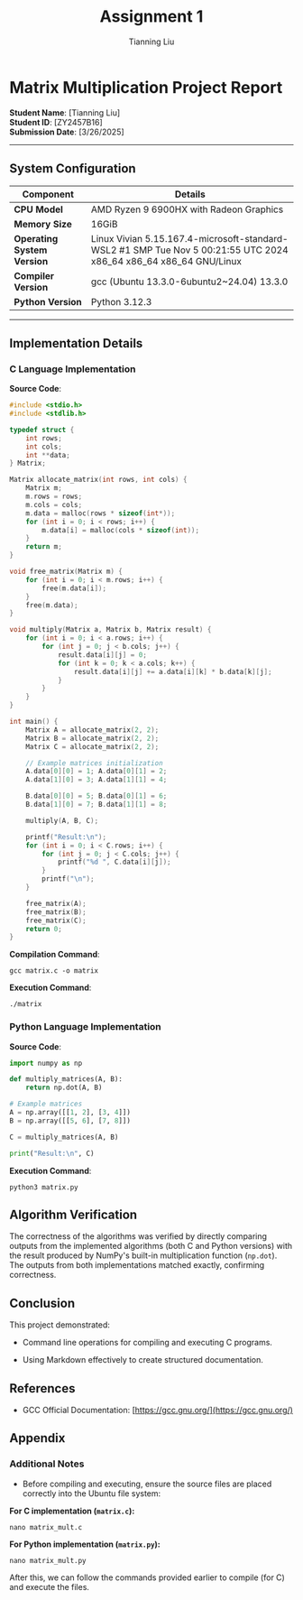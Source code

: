﻿---
title: "Assignment 1"
draft: false
author: "Tianning Liu"
---

# Matrix Multiplication Project Report

**Student Name**: [Tianning Liu]  
**Student ID**: [ZY2457B16]  
**Submission Date**: [3/26/2025]

---

## System Configuration

| Component                    | Details                                   |
|------------------------------|-------------------------------------------|
| **CPU Model**                |  AMD Ryzen 9 6900HX with Radeon Graphics  |
| **Memory Size**              | 16GiB                                      |
| **Operating System Version** | Linux Vivian 5.15.167.4-microsoft-standard-WSL2 #1 SMP Tue Nov 5 00:21:55 UTC 2024 x86_64 x86_64 x86_64 GNU/Linux     |
| **Compiler Version**         | gcc (Ubuntu 13.3.0-6ubuntu2~24.04) 13.3.0 |
| **Python Version**           | Python 3.12.3                            |

---

## Implementation Details

### C Language Implementation

**Source Code**:

```c
#include <stdio.h>
#include <stdlib.h>

typedef struct {
    int rows;
    int cols;
    int **data;
} Matrix;

Matrix allocate_matrix(int rows, int cols) {
    Matrix m;
    m.rows = rows;
    m.cols = cols;
    m.data = malloc(rows * sizeof(int*));
    for (int i = 0; i < rows; i++) {
        m.data[i] = malloc(cols * sizeof(int));
    }
    return m;
}

void free_matrix(Matrix m) {
    for (int i = 0; i < m.rows; i++) {
        free(m.data[i]);
    }
    free(m.data);
}

void multiply(Matrix a, Matrix b, Matrix result) {
    for (int i = 0; i < a.rows; i++) {
        for (int j = 0; j < b.cols; j++) {
            result.data[i][j] = 0;
            for (int k = 0; k < a.cols; k++) {
                result.data[i][j] += a.data[i][k] * b.data[k][j];
            }
        }
    }
}

int main() {
    Matrix A = allocate_matrix(2, 2);
    Matrix B = allocate_matrix(2, 2);
    Matrix C = allocate_matrix(2, 2);

    // Example matrices initialization
    A.data[0][0] = 1; A.data[0][1] = 2;
    A.data[1][0] = 3; A.data[1][1] = 4;

    B.data[0][0] = 5; B.data[0][1] = 6;
    B.data[1][0] = 7; B.data[1][1] = 8;

    multiply(A, B, C);

    printf("Result:\n");
    for (int i = 0; i < C.rows; i++) {
        for (int j = 0; j < C.cols; j++) {
            printf("%d ", C.data[i][j]);
        }
        printf("\n");
    }

    free_matrix(A);
    free_matrix(B);
    free_matrix(C);
    return 0;
}
```
**Compilation Command**:
```
gcc matrix.c -o matrix
```
**Execution Command**:
```
./matrix
```
### Python Language Implementation

**Source Code**:
```python
import numpy as np

def multiply_matrices(A, B):
    return np.dot(A, B)

# Example matrices
A = np.array([[1, 2], [3, 4]])
B = np.array([[5, 6], [7, 8]])

C = multiply_matrices(A, B)

print("Result:\n", C)

```
**Execution Command**:
```
python3 matrix.py
```
## Algorithm Verification

The correctness of the algorithms was verified by directly comparing outputs from the implemented algorithms (both C and Python versions) with the result produced by NumPy's built-in multiplication function (`np.dot`). The outputs from both implementations matched exactly, confirming correctness.

## Conclusion

This project demonstrated:

-   Command line operations for compiling and executing C programs.
    
-   Using Markdown effectively to create structured documentation.
    
## References

-   GCC Official Documentation: [https://gcc.gnu.org/](https://gcc.gnu.org/)

## Appendix
### Additional Notes

-   Before compiling and executing, ensure the source files are placed correctly into the Ubuntu file system:
    
   **For C implementation (`matrix.c`):**
    
```
nano matrix_mult.c
```
 
   **For Python implementation (`matrix.py`):**
    
```
nano matrix_mult.py 
```
    
  After this, we can follow the commands provided earlier to compile (for C) and execute the files.
